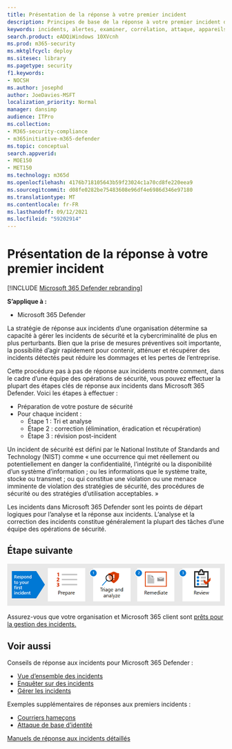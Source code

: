 ```yaml
---
title: Présentation de la réponse à votre premier incident
description: Principes de base de la réponse à votre premier incident dans Microsoft 365 Defender.
keywords: incidents, alertes, examiner, corrélation, attaque, appareils, utilisateurs, identités, identité, boîte aux lettres, e-mail, 365, microsoft, m365, réponse aux incidents, cyber-attaque
search.product: eADQiWindows 10XVcnh
ms.prod: m365-security
ms.mktglfcycl: deploy
ms.sitesec: library
ms.pagetype: security
f1.keywords:
- NOCSH
ms.author: josephd
author: JoeDavies-MSFT
localization_priority: Normal
manager: dansimp
audience: ITPro
ms.collection:
- M365-security-compliance
- m365initiative-m365-defender
ms.topic: conceptual
search.appverid:
- MOE150
- MET150
ms.technology: m365d
ms.openlocfilehash: 4176b718105643b59f23024c1a70cd8fe220eea9
ms.sourcegitcommit: d08fe0282be75483608e96df4e6986d346e97180
ms.translationtype: MT
ms.contentlocale: fr-FR
ms.lasthandoff: 09/12/2021
ms.locfileid: "59202914"
---
```

# <a name="introduction-to-responding-to-your-first-incident"></a>Présentation de la réponse à votre premier incident

[!INCLUDE [Microsoft 365 Defender rebranding](../includes/microsoft-defender.md)]

**S’applique à :**
- Microsoft 365 Defender

La stratégie de réponse aux incidents d’une organisation détermine sa capacité à gérer les incidents de sécurité et la cybercriminalité de plus en plus perturbants. Bien que la prise de mesures préventives soit importante, la possibilité d’agir rapidement pour contenir, atténuer et récupérer des incidents détectés peut réduire les dommages et les pertes de l’entreprise.

Cette procédure pas à pas de réponse aux incidents montre comment, dans le cadre d’une équipe des opérations de sécurité, vous pouvez effectuer la plupart des étapes clés de réponse aux incidents dans Microsoft 365 Defender. Voici les étapes à effectuer :

- Préparation de votre posture de sécurité
- Pour chaque incident :
  - Étape 1 : Tri et analyse
  - Étape 2 : correction (élimination, éradication et récupération)
  - Étape 3 : révision post-incident

Un incident de sécurité est défini par le National Institute of Standards and Technology (NIST) comme « une occurrence qui met réellement ou potentiellement en danger la confidentialité, l’intégrité ou la disponibilité d’un système d’information ; ou les informations que le système traite, stocke ou transmet ; ou qui constitue une violation ou une menace imminente de violation des stratégies de sécurité, des procédures de sécurité ou des stratégies d’utilisation acceptables. »

Les incidents dans Microsoft 365 Defender sont les points de départ logiques pour l’analyse et la réponse aux incidents. L’analyse et la correction des incidents constitue généralement la plupart des tâches d’une équipe des opérations de sécurité.

## <a name="next-step"></a>Étape suivante

[![Préparez votre organisation et votre Microsoft 365 client.](../../media/first-incident-overview/first-incident-path.png)](first-incident-prepare.md)

Assurez-vous que votre organisation et Microsoft 365 client sont [prêts pour la gestion des incidents.](first-incident-prepare.md)

## <a name="see-also"></a>Voir aussi

Conseils de réponse aux incidents pour Microsoft 365 Defender :

- [Vue d’ensemble des incidents](incidents-overview.md)
- [Enquêter sur des incidents](investigate-incidents.md)
- [Gérer les incidents](manage-incidents.md)

Exemples supplémentaires de réponses aux premiers incidents :

- [Courriers hameçons](first-incident-path-phishing.md)
- [Attaque de base d’identité](first-incident-path-identity.md)

[Manuels de réponse aux incidents détaillés](/security/compass/incident-response-playbooks)


